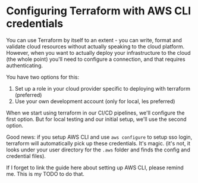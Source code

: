 # Configuring Terraform with AWS CLI credentials

You can use Terraform by itself to an extent - you can write, format and validate cloud resources without actually speaking to the cloud platform.
However, when you want to actually deploy your infrastructure to the cloud (the whole point) you'll need to configure a connection, and that requires authenticating.

You have two options for this:
1. Set up a role in your cloud provider specific to deploying with terraform (preferred)
2. Use your own development account (only for local, les preferred)

When we start using terraform in our CI/CD pipelines, we'll configure the first option. But for local testing and our initial setup, we'll use the second option.

Good news: if you setup AWS CLI and use `aws configure` to setup sso login, terraform will automatically pick up these credentials. It's magic. (it's not, it looks under your user directory for the `.aws` folder and finds the config and credential files).

If I forget to link the guide here about setting up AWS CLI, please remind me. This is my TODO to do that.
